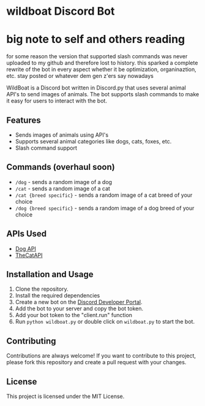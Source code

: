 # wildboat Discord Bot
# big note to self and others reading
for some reason the version that supported slash commands was never uploaded to my github and therefore lost to history. this sparked a complete rewrite of the bot in every aspect whether it be optimization, organinaztion, etc. stay posted or whatever dem gen z'ers say nowadays  

WildBoat is a Discord bot written in Discord.py that uses several animal API's to send images of animals. The bot supports slash commands to make it easy for users to interact with the bot.

## Features

- Sends images of animals using API's
- Supports several animal categories like dogs, cats, foxes, etc.
- Slash command support

## Commands (overhaul soon)

- `/dog` - sends a random image of a dog
- `/cat` - sends a random image of a cat
- `/cat {breed specific}` - sends a random image of a cat breed of your choice
- `/dog {breed specific}` - sends a random image of a dog breed of your choice

## APIs Used

- [Dog API](https://dog.ceo/dog-api/)
- [TheCatAPI](https://thecatapi.com/)

## Installation and Usage

1. Clone the repository.
2. Install the required dependencies
3. Create a new bot on the [Discord Developer Portal](https://discord.com/developers/applications).
4. Add the bot to your server and copy the bot token.
5. Add your bot token to the "client.run" function
6. Run `python wildboat.py` or double click on `wildboat.py` to start the bot.

## Contributing

Contributions are always welcome! If you want to contribute to this project, please fork this repository and create a pull request with your changes.

## License

This project is licensed under the MIT License.
